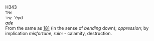 <body>
  <p>H343<br>  איד  <br> אֵידּ  ‎  ‘êyd  <br><i>ade </i><br>From the same as <a href="h0181.htm">181</a> (in the sense of <i>bending</i> down); <i>oppression</i>; by implication <i>misfortune</i>, <i>ruin: - </i>calamity, destruction.<br></p>
 </body>